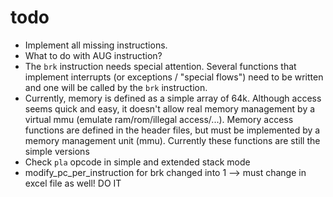 # todo
- Implement all missing instructions.
- What to do with AUG instruction?
- The ````brk```` instruction needs special attention. Several functions that implement interrupts (or exceptions / "special flows") need to be written and one will be called by the ````brk```` instruction.
- Currently, memory is defined as a simple array of 64k. Although access seems quick and easy, it doesn't allow real memory management by a virtual mmu (emulate ram/rom/illegal access/...). Memory access functions are defined in the header files,  but must be implemented by a memory management unit (mmu). Currently these functions are still the simple versions
- Check ````pla```` opcode in simple and extended stack mode
- modify_pc_per_instruction for brk changed into 1 --> must change in excel file as well! DO IT